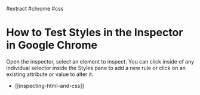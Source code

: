 #extract
#chrome
#css

# How to Test Styles in the Inspector in Google Chrome

Open the inspector, select an element to inspect. You can click inside of any
individual selector inside the Styles pane to add a new rule or click on an
existing attribute or value to alter it.

- [[inspecting-html-and-css]]
